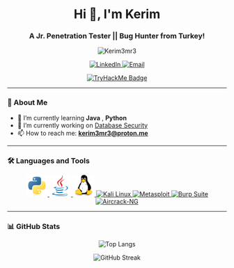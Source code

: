 <h1 align="center">Hi 👋, I'm Kerim</h1>
<h3 align="center">A Jr. Penetration Tester || Bug Hunter from Turkey!</h3>

<p align="center">
  <img src="https://komarev.com/ghpvc/?username=Kerim3mr3&label=Profile%20views&color=0e75b6&style=flat" alt="Kerim3mr3" />
</p>

<p align="center">
  <a href="https://www.linkedin.com/in/kerim-emre-ç-9a6a5a20b/" target="_blank">
    <img src="https://img.shields.io/badge/-LinkedIn-0072b1?&style=for-the-badge&logo=linkedin&logoColor=white" alt="LinkedIn"/>
  </a>
  <a href="mailto:kerim3mr3@proton.me">
    <img src="https://img.shields.io/badge/-Email-D14836?&style=for-the-badge&logo=gmail&logoColor=white" href:"https://tryhackme.com/p/Zulf1kar" alt="Email"/>
  </a>
</p>

<p align="center">
  <a href="https://tryhackme.com/p/Zulf1kar" target="_blank">
    <img src="https://tryhackme-badges.s3.amazonaws.com/Zulf1kar.png" alt="TryHackMe Badge" width="250"/>
  </a>
</p>

---

### 🚀 About Me  

- 🌱 I’m currently learning **Java** , **Python**  
- 🔭 I’m currently working on [Database Security](https://github.com/Kerim3mr3/sql_injection_md5_notsafe)  
- 📫 How to reach me: **kerim3mr3@proton.me**  

---

### 🛠️ Languages and Tools  

<p align="center">
  <a href="https://www.python.org" target="_blank"> 
    <img src="https://raw.githubusercontent.com/devicons/devicon/master/icons/python/python-original.svg" alt="Python" width="50"/> 
  </a>  
  <a href="https://www.java.com" target="_blank"> 
    <img src="https://raw.githubusercontent.com/devicons/devicon/master/icons/java/java-original.svg" alt="Java" width="50"/> 
  </a>  
  <a href="https://www.linux.org" target="_blank"> 
    <img src="https://raw.githubusercontent.com/devicons/devicon/master/icons/linux/linux-original.svg" alt="Linux" width="50"/> 
  </a>  
  <a href="https://www.kali.org" target="_blank"> 
    <img src="https://www.svgrepo.com/show/330767/kalilinux.svg" alt="Kali Linux" width="50"/> 
  </a>  
  <a href="https://www.metasploit.com" target="_blank"> 
    <img src="https://img.icons8.com/?size=100&id=PW0ChfedZvTh&format=png&color=000000" alt="Metasploit" width="50"/> 
  </a>  
  <a href="https://portswigger.net/burp" target="_blank"> 
    <img src="https://www.svgrepo.com/show/454430/burpsuite-security-software.svg" alt="Burp Suite" width="50"/> 
  </a>  
  <a href="https://aircrack-ng.org" target="_blank"> 
    <img src="https://upload.wikimedia.org/wikipedia/commons/c/c3/Aircrack-ng-new-logo.jpg" alt="Aircrack-NG" width="100"/> 
  </a>  
</p>

---

### 📊 GitHub Stats  

<p align="center">
  <img src="https://github-readme-stats.vercel.app/api/top-langs?username=Kerim3mr3&show_icons=true&locale=en&layout=compact&theme=dark" alt="Top Langs" />
</p>

<p align="center">
  <img src="https://github-readme-streak-stats.herokuapp.com/?user=Kerim3mr3&theme=dark" alt="GitHub Streak" />
</p>
